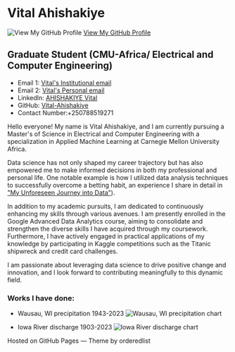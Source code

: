 # Vital Ahishakiye

![View My GitHub Profile](https://avatars.githubusercontent.com/u/141754322?v=4)
[View My GitHub Profile](https://github.com/Vital-Ahishakiye)

## Graduate Student (CMU-Africa/ Electrical and Computer Engineering)

- Email 1: [Vital's Institutional email](mailto:vahishak@andrew.cmu.edu)
- Email 2: [Vital's Personal email](mailto:vitalahishakiye@gmail.com)
- LinkedIn: [AHISHAKIYE Vital](https://www.linkedin.com/in/ahishakiye-vital)
- GitHub: [Vital-Ahishakiye](https://github.com/Vital-Ahishakiye)
- Contact Number:+250788519271

Hello everyone! My name is Vital Ahishakiye, and I am currently pursuing a Master's of Science in Electrical and Computer Engineering with a specialization in Applied Machine Learning at Carnegie Mellon University Africa.

Data science has not only shaped my career trajectory but has also empowered me to make informed decisions in both my professional and personal life. One notable example is how I utilized data analysis techniques to successfully overcome a betting habit, an experience I share in detail in  ["My Unforeseen Journey into Data"](https://github.com/Vital-Ahishakiye/My-Unforeseen-Journey-into-Data/blob/main/full-story.md)).

In addition to my academic pursuits, I am dedicated to continuously enhancing my skills through various avenues. I am presently enrolled in the Google Advanced Data Analytics course, aiming to consolidate and strengthen the diverse skills I have acquired through my coursework. Furthermore, I have actively engaged in practical applications of my knowledge by participating in Kaggle competitions such as the Titanic shipwreck and credit card challenges.

I am passionate about leveraging data science to drive positive change and innovation, and I look forward to contributing meaningfully to this dynamic field.


### Works I have done:

- Wausau, WI precipitation 1943-2023
  ![Wausau, WI precipitation chart](link-to-precipitation-chart)

- Iowa River discharge 1903-2023
  ![Iowa River discharge chart](link-to-discharge-chart)

Hosted on GitHub Pages — Theme by orderedlist
